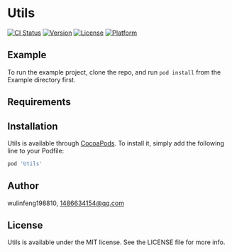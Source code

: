 # Utils

[![CI Status](http://img.shields.io/travis/wulinfeng198810/Utils.svg?style=flat)](https://travis-ci.org/wulinfeng198810/Utils)
[![Version](https://img.shields.io/cocoapods/v/Utils.svg?style=flat)](http://cocoapods.org/pods/Utils)
[![License](https://img.shields.io/cocoapods/l/Utils.svg?style=flat)](http://cocoapods.org/pods/Utils)
[![Platform](https://img.shields.io/cocoapods/p/Utils.svg?style=flat)](http://cocoapods.org/pods/Utils)

## Example

To run the example project, clone the repo, and run `pod install` from the Example directory first.

## Requirements

## Installation

Utils is available through [CocoaPods](http://cocoapods.org). To install
it, simply add the following line to your Podfile:

```ruby
pod 'Utils'
```

## Author

wulinfeng198810, 1486634154@qq.com

## License

Utils is available under the MIT license. See the LICENSE file for more info.
